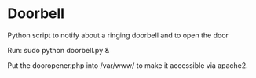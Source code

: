 # Doorbell
Python script to notify about a ringing doorbell and to open the door

Run:
sudo python doorbell.py &

Put the dooropener.php into /var/www/ to make it accessible via apache2.
